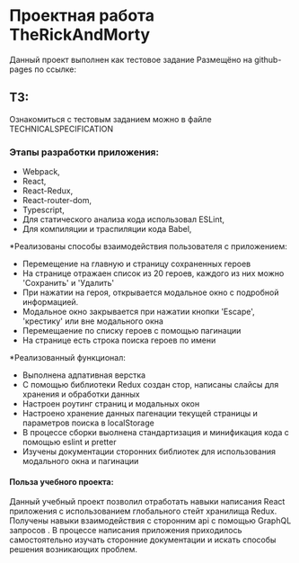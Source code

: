 # Проектная работа TheRickAndMorty

Данный проект выполнен как тестовое задание
Размещёно на github-pages по ссылке:

## ТЗ:

Ознакомиться с тестовым заданием можно в файле TECHNICALSPECIFICATION

### Этапы разработки приложения:

- Webpack,
- React,
- React-Redux,
- React-router-dom,
- Typescript,
- Для статического анализа кода использовал ESLint,
- Для компиляции и траспиляции кода Babel,

\*Реализованы способы взаимодействия пользователя с приложением:

- Перемещение на главную и страницу сохраненных героев
- На странице отражаен список из 20 героев, каждого из них можно 'Сохранить' и 'Удалить'
- При нажатии на героя, открывается модальное окно с подробной информацией.
- Модальное окно закрывается при нажатии кнопки 'Escape', 'крестику' или вне модального окна
- Перемещаение по списку героев с помощью пагинации
- На странице есть строка поиска героев по имени

\*Реализованный функционал:

- Выполнена адпативная верстка
- С помощью библиотеки Redux создан стор, написаны слайсы для хранения и обработки данных
- Настроен роутинг страниц и модальных окон
- Настроено хранение данных пагенации текущей страницы и параметров поиска в localStorage
- В процессе сборки выолнена стандартизация и минификация кода с помощью eslint и pretter
- Изучены документации сторонних библиотек для использования модального окна и пагинации

#### Польза учебного проекта:

Данный учебный проект позволил отработать навыки написания React приложения с использованием глобального стейт хранилища Redux. Получены навыки взаимодействия с сторонним api с помощью GraphQL запросов . В процессе написания приложения приходилось самостоятельно изучать сторонние документации и искать способы решения возникающих проблем.
